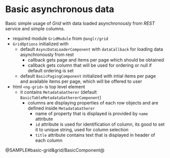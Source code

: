 # Basic asynchronous data

Basic simple usage of *Grid* with data loaded asynchronously from *REST* service and simple columns.

- required module `GridModule` from `@anglr/grid`
- `GridOptions` initialized with
    - default `AsyncDataLoaderComponent` with `dataCallback` for loading data asynchronously from rest
        - callback gets page and items per page which should be obtained
        - callback gets column that will be used for ordering or null if default ordering is set
    - default `BasicPagingComponent` initialized with intial items per page and available items per page, which will be offered to user
- html `<ng-grid>` is top level element
    - it contains `MetadataGatherer` (default `BasicTableMetadataGathererComponent`)
        - columns are displaying properties of each row objects and are defined inside `MetadataGatherer`
            - name of property that is displayed is provided by `name` attribute
            - `id` attribute is used for identification of column, its good to set it to unique string, used for column selection
            - `title` attribute contains text that is displayed in header of each column

@SAMPLE#basic-grid&grid/BasicComponent@